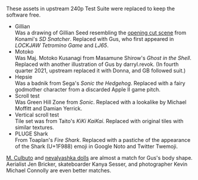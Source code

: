These assets in upstream 240p Test Suite were replaced to keep the
software free.

- Gillian  
  Was a drawing of Gillian Seed resembling the [opening cut scene]
  from Konami's _SD Snatcher_.  Replaced with Gus, who first appeared
  in _LOCKJAW Tetromino Game_ and _LJ65_.
- Motoko  
  Was Maj. Motoko Kusanagi from Masamune Shirow's
  _Ghost in the Shell_.  Replaced with another illustration of
  Gus by darryl.revok.  (In fourth quarter 2021, upstream replaced
  it with Donna, and GB followed suit.)
- Hepsie  
  Was a badnik from Sega's _Sonic the Hedgehog_.  Replaced with a
  fairy godmother character from a discarded Apple II game pitch.
- Scroll test  
  Was Green Hill Zone from _Sonic_.  Replaced with a lookalike by
  Michael Moffitt and Damian Yerrick.
- Vertical scroll test  
  Tile set was from Taito's _KiKi KaiKai_.  Replaced with original
  tiles with similar textures.
- PLUGE Shark  
  From Toaplan's _Fire Shark_.  Replaced with a pastiche of
  the appearance of the Shark (U+1F988) emoji in Google Noto
  and Twitter Twemoji.

[M. Culbuto] and [nevalyashka dolls] are almost a match for Gus's
body shape.  Aerialist Jen Bricker, skateboarder Kanya Sesser, and
photographer Kevin Michael Connolly are even better matches.

[opening cut scene]: https://lparchive.org/SD-Snatcher/Update%202/
[M. Culbuto]: https://www.youtube.com/watch?v=SR33c41SYj4
[nevalyashka dolls]: https://travelleronamission.wordpress.com/2015/07/18/travel-theme-nevalyashka-dolls-the-toys-from-the-soviet-times/
